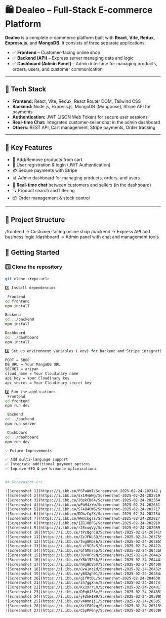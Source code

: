 # 🛍️ Dealeo – Full-Stack E-commerce Platform

**Dealeo** is a complete e-commerce platform built with **React**, **Vite**, **Redux**, **Express.js**, and **MongoDB**. It consists of three separate applications:

- ✅ **Frontend** – Customer-facing online shop  
- ✅ **Backend (API)** – Express server managing data and logic  
- ✅ **Dashboard (Admin Panel)** – Admin interface for managing products, orders, users, and customer communication

---

## 🚀 Tech Stack
- **Frontend:** React, Vite, Redux, React Router DOM, Tailwind CSS  
- **Backend:** Node.js, Express.js, MongoDB (Mongoose), Stripe API for payments  
- **Authentication:** JWT (JSON Web Token) for secure user sessions  
- **Real-time Chat:** Integrated customer-seller chat in the admin dashboard  
- **Others:** REST API, Cart management, Stripe payments, Order tracking  

---

## 🎯 Key Features
- 🛒 Add/Remove products from cart  
- 👤 User registration & login (JWT Authentication)  
- 💳 Secure payments with Stripe  
- 📊 Admin dashboard for managing products, orders, and users  
- 💬 **Real-time chat** between customers and sellers (in the dashboard)  
- 🔍 Product search and filtering  
- 📦 Order management & stock control  

---

## 📁 Project Structure
/frontend → Customer-facing online shop
/backend → Express API and business logic
/dashboard → Admin panel with chat and management tools

## 📌 Getting Started

### 1️⃣ Clone the repository
```bash
git clone <repo-url>

2️⃣ Install dependencies

 Frontend
cd frontend
npm install

Backend
cd ../backend
npm install

Dashboard
cd ../dashboard
npm install

3️⃣ Set up environment variables (.env) for backend and Stripe integration

PORT = 5000
DB_URL = Your MangoDB URL
SECRET = ariyan
cloud_name = Your Cloudinary name
api_key = Your Cloudinary key
api_secret = Your Cloudinary secret key

4️⃣ Run the applications
 Frontend
cd frontend
npm run dev

 Backend
cd ../backend
npm run server

 Dashboard
cd ../dashboard
npm run dev

💡 Future Improvements

✅ Add multi-language support
✅ Integrate additional payment options
✅ Improve SEO & performance optimizations


## Screenshot-uri

![Screenshot 1](https://i.ibb.co/PSFwWmT/Screenshot-2025-02-24-202142.png)
![Screenshot 2](https://i.ibb.co/5x1MvWNg/Screenshot-2025-02-24-202519.png)
![Screenshot 3](https://i.ibb.co/20pkCD64/Screenshot-2025-02-24-202554.png)
![Screenshot 4](https://i.ibb.co/wFbM4zYw/Screenshot-2025-02-24-202631.png)
![Screenshot 5](https://i.ibb.co/S74B4CWS/Screenshot-2025-02-24-202717.png)
![Screenshot 6](https://i.ibb.co/DDbzCgZX/Screenshot-2025-02-24-202754.png)
![Screenshot 7](https://i.ibb.co/WWdckgzs/Screenshot-2025-02-24-202827.png)
![Screenshot 8](https://i.ibb.co/jZRJ8BFG/Screenshot-2025-02-24-202918.png)
![Screenshot 9](https://i.ibb.co/r25xxqVy/Screenshot-2025-02-24-202959.png)
![Screenshot 10](https://i.ibb.co/tPcQgnC8/Screenshot-2025-02-24-203419.png)
![Screenshot 11](https://i.ibb.co/ZzJFNLSD/Screenshot-2025-02-24-203759.png)
![Screenshot 12](https://i.ibb.co/twg0Kbs6/Screenshot-2025-02-24-203855.png)
![Screenshot 13](https://i.ibb.co/Lzf5CSzS/Screenshot-2025-02-24-204224.png)
![Screenshot 14](https://i.ibb.co/GfGMm75p/Screenshot-2025-02-24-204350.png)
![Screenshot 15](https://i.ibb.co/39vRFdvN/Screenshot-2025-02-24-204424.png)
![Screenshot 16](https://i.ibb.co/YBb15Fkk/Screenshot-2025-02-24-204443.png)
![Screenshot 17](https://i.ibb.co/hRg8bVbV/Screenshot-2025-02-24-204508.png)
![Screenshot 18](https://i.ibb.co/Gvw1nc1d/Screenshot-2025-02-24-204529.png)
![Screenshot 19](https://i.ibb.co/yB82gh91/Screenshot-2025-02-24-204544.png)
![Screenshot 20](https://i.ibb.co/g1fMtDL/Screenshot-2025-02-24-204638.png)
![Screenshot 21](https://i.ibb.co/zh7ggXnn/Screenshot-2025-02-24-204741.png)
![Screenshot 22](https://i.ibb.co/Kx2XrrLm/Screenshot-2025-02-24-204817.png)
![Screenshot 23](https://i.ibb.co/DPqHJ3Sx/Screenshot-2025-02-24-204853.png)
![Screenshot 24](https://i.ibb.co/yFZhH1B9/Screenshot-2025-02-24-205008.png)
![Screenshot 25](https://i.ibb.co/v4Wmn1j1/Screenshot-2025-02-24-205053.png)
![Screenshot 26](https://i.ibb.co/XrfF89zq/Screenshot-2025-02-24-205159.png)
![Screenshot 27](https://i.ibb.co/C5pPFGhy/Screenshot-2025-02-24-205300.png)

